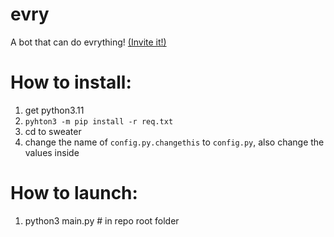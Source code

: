 # evry
A bot that can do evrything! [(Invite it!)](https://discord.com/api/oauth2/authorize?client_id=867167961181454356&permissions=1514446122198&scope=bot)
# How to install:
1. get python3.11
2. `pyhton3 -m pip install -r req.txt`
3. cd to sweater
4. change the name of `config.py.changethis` to `config.py`, also change the values inside
# How to launch:
1. python3 main.py # in repo root folder
